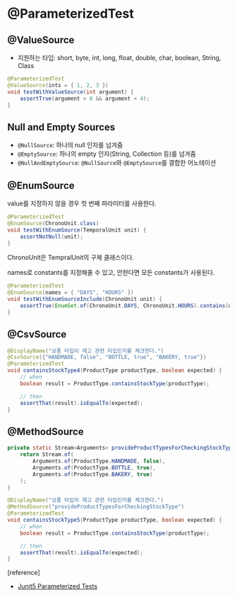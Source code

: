# @ParameterizedTest

## @ValueSource

- 지원하는 타입: short, byte, int, long, float, double, char, boolean, String, Class

```java
@ParameterizedTest 
@ValueSource(ints = { 1, 2, 3 }) 
void testWithValueSource(int argument) { 
	assertTrue(argument > 0 && argument < 4); 
}
```

## Null and Empty Sources

- `@NullSource`: 하나의 null 인자를 넘겨줌
- `@EmptySource`: 하나의 empty 인자(String, Collection 등)를 넘겨줌
- `@NullAndEmptySource`: `@NullSource`와 `@EmptySource`를 결합한 어노테이션

## @EnumSource

value를 지정하지 않을 경우 첫 번째 파라미터를 사용한다.

```java
@ParameterizedTest 
@EnumSource(ChronoUnit.class) 
void testWithEnumSource(TemporalUnit unit) { 
	assertNotNull(unit);
}
```

ChronoUnit은 TempralUnit의 구체 클래스이다.

names로 constants를 지정해줄 수 있고, 안한다면 모든 constants가 사용된다.

```java
@ParameterizedTest 
@EnumSource(names = { "DAYS", "HOURS" }) 
void testWithEnumSourceInclude(ChronoUnit unit) { 
	assertTrue(EnumSet.of(ChronoUnit.DAYS, ChronoUnit.HOURS).contains(unit)); 
}
```

## @CsvSource

```java
@DisplayName("상품 타입이 재고 관련 타입인지를 체크한다.")
@CsvSource({"HANDMADE, false", "BOTTLE, true", "BAKERY, true"})
@ParameterizedTest
void containsStockType4(ProductType productType, boolean expected) {
	// when
	boolean result = ProductType.containsStockType(productType);

	// then
	assertThat(result).isEqualTo(expected);
}
```

## @MethodSource

```java
private static Stream<Arguments> provideProductTypesForCheckingStockType() {
	return Stream.of(
		Arguments.of(ProductType.HANDMADE, false),
		Arguments.of(ProductType.BOTTLE, true),
		Arguments.of(ProductType.BAKERY, true)
	);
}

@DisplayName("상품 타입이 재고 관련 타입인지를 체크한다.")
@MethodSource("provideProductTypesForCheckingStockType")
@ParameterizedTest
void containsStockType5(ProductType productType, boolean expected) {
	// when
	boolean result = ProductType.containsStockType(productType);

	// then
	assertThat(result).isEqualTo(expected);
}
```

[reference]
- [Junit5 Parameterized Tests](https://junit.org/junit5/docs/current/user-guide/#writing-tests-parameterized-tests)